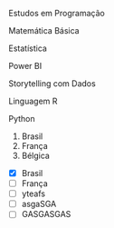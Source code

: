 Estudos em Programação

Matemática Básica

Estatística

Power BI

Storytelling com Dados

Linguagem R

Python
1. Brasil
2. França
3. Bélgica
- [X] Brasil
- [ ] França
- [ ] yteafs
- [ ] asgaSGA
- [ ] GASGASGAS

